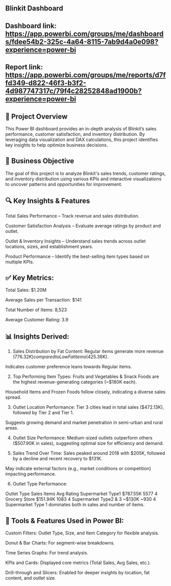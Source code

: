 ## Blinkit Dashboard

## Dashboard link: https://app.powerbi.com/groups/me/dashboards/fdee54b2-325c-4a64-8115-7ab9d4a0e098?experience=power-bi

## Report link: https://app.powerbi.com/groups/me/reports/d7ffd349-d822-46f3-b3f2-4d987747317c/79f4c28252848ad1900b?experience=power-bi

## 🚀 Project Overview
This Power BI dashboard provides an in-depth analysis of Blinkit’s sales performance, customer satisfaction, and inventory distribution. By leveraging data visualization and DAX calculations, this project identifies key insights to help optimize business decisions.

## 🎯 Business Objective
The goal of this project is to analyze Blinkit's sales trends, customer ratings, and inventory distribution using various KPIs and interactive visualizations to uncover patterns and opportunities for improvement.

## 🔍 Key Insights & Features
Total Sales Performance – Track revenue and sales distribution.

Customer Satisfaction Analysis – Evaluate average ratings by product and outlet.

Outlet & Inventory Insights – Understand sales trends across outlet locations, sizes, and establishment years.

Product Performance – Identify the best-selling item types based on multiple KPIs.

## ✅ Key Metrics:
Total Sales: $1.20M

Average Sales per Transaction: $141

Total Number of Items: 8,523

Average Customer Rating: 3.9

## 📊 Insights Derived:
1. Sales Distribution by Fat Content:
Regular items generate more revenue ($776.32K) compared to Low Fat items ($425.36K).

Indicates customer preference leans towards Regular items.

2. Top Performing Item Types:
Fruits and Vegetables & Snack Foods are the highest revenue-generating categories (~$180K each).

Household Items and Frozen Foods follow closely, indicating a diverse sales spread.

3. Outlet Location Performance:
Tier 3 cities lead in total sales ($472.13K), followed by Tier 2 and Tier 1.

Suggests growing demand and market penetration in semi-urban and rural areas.

4. Outlet Size Performance:
Medium-sized outlets outperform others ($507.90K in sales), suggesting optimal size for efficiency and demand.

5. Sales Trend Over Time:
Sales peaked around 2018 with $205K, followed by a decline and recent recovery to $131K.

May indicate external factors (e.g., market conditions or competition) impacting performance.

6. Outlet Type Performance:

Outlet Type	Sales	Items	Avg Rating
Supermarket Type1	$787.55K	5577	4
Grocery Store	$151.94K	1083	4
Supermarket Type2 & 3	~$130K	~930	4
Supermarket Type 1 dominates both in sales and number of items.

## 🧰 Tools & Features Used in Power BI:
Custom Filters: Outlet Type, Size, and Item Category for flexible analysis.

Donut & Bar Charts: For segment-wise breakdowns.

Time Series Graphs: For trend analysis.

KPIs and Cards: Displayed core metrics (Total Sales, Avg Sales, etc.).

Drill-through and Slicers: Enabled for deeper insights by location, fat content, and outlet size.

